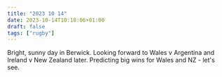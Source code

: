 ```yaml
---
title: "2023 10 14"
date: 2023-10-14T10:18:06+01:00
draft: false
tags: ["rugby"]
---
```


Bright, sunny day in Berwick.
Looking forward to Wales v Argentina and Ireland v New Zealand later.
Predicting big wins for Wales and NZ - let's see.

